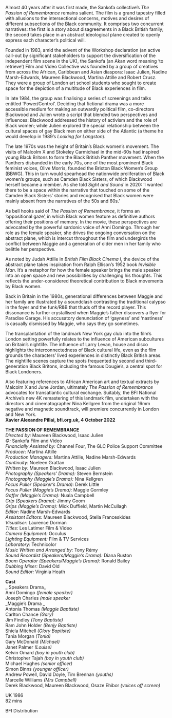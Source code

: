 
Almost 40 years after it was first made, the Sankofa collective’s _The Passion of Remembrance_ remains salient. The film is a grand tapestry filled with allusions to the intersectional concerns, motives and desires of different subsections of the Black community. It comprises two concurrent narratives: the first is a story about disagreements in a Black British family; the second takes place in an abstract ideological plane created to openly express each character’s political will.

Founded in 1983, amid the advent of the Workshop declaration (an active call-out by significant stakeholders to support the diversification of the independent film scene in the UK), the Sankofa (an Akan word meaning ‘to retrieve’) Film and Video Collective was founded by a group of creatives from across the African, Caribbean and Asian diaspora: Isaac Julien, Nadine Marsh-Edwards, Maureen Blackwood, Martina Attille and Robert Crusz. They were a group of London art school students who sought to create space for the depiction of a multitude of Black experiences in film.

In late 1984, the group was finalising a series of screenings and talks entitled ‘Power/Control’. Deciding that fictional drama was a more accessible medium for making an outwardly political film, co-directors Blackwood and Julien wrote a script that blended two perspectives and influences: Blackwood addressed the history of activism and the role of Black women; while Julien explored the special relationship between the cultural spaces of gay Black men on either side of the Atlantic (a theme he would develop in 1989’s _Looking for Langston_).

The late 1970s was the height of Britain’s Black women’s movement. The visits of Malcolm X and Stokeley Carmichael in the mid-60s had inspired young Black Britons to form the Black British Panther movement. When the Panthers disbanded in the early 70s, one of the most prominent Black feminist voices, Olive Morris, founded the Brixton Black Women’s Group (BBWG). This in turn would spearhead the nationwide proliferation of Black women’s groups, such as Camden Black Sisters, of which Blackwood herself became a member. As she told _Sight and Sound_ in 2020: ‘I wanted there to be a space within the narrative that touched on some of the Camden Black Sisters’ stories and recognised that Black women were mainly absent from the narratives of the 50s and 60s.’

As bell hooks said of _The Passion of Remembrance_, it forms an ‘oppositional gaze’, in which Black women feature as definitive authors offering their positions of memory. In the movie, these perspectives are advocated by the powerful sardonic voice of Anni Domingo. Through her role as the female speaker, she drives the ongoing conversation on the abstract plane, which is intercut throughout the film and undergirds the conflict between Maggie and a generation of older men in her family who belittle her perspective.

As noted by Judah Attille in _British Film Black Cinema I_, the device of the abstract plane takes inspiration from Ralph Ellison’s 1952 book _Invisible Man_. It’s a metaphor for how the female speaker brings the male speaker into an open space and new possibilities by challenging his thoughts. This reflects the under-considered theoretical contribution to Black movements by Black women.

Back in Britain in the 1980s, generational differences between Maggie and her family are illustrated by a soundclash contrasting the traditional calypso in the foyer and the funk/R&B that thuds off the record player. This dissonance is further crystallised when Maggie’s father discovers a flyer for Paradise Garage. His accusatory denunciation of ‘gayness’ and ‘nastiness’ is casually dismissed by Maggie, who says they go sometimes.

The transplantation of the landmark New York gay club into the film’s London setting powerfully relates to the influence of American subcultures on Britain’s nightlife. The influence of Larry Levan, house and disco highlights the interconnectedness of Black cultural life, even as the film grounds the characters’ lived experiences in distinctly Black British areas. The nightlife scenes capture the spots frequented by second and third-generation Black Britons, including the famous Dougie’s, a central spot for Black Londoners.

Also featuring references to African American art and textual extracts by Malcolm X and June Jordan, ultimately _The Passion of Remembrance_ advocates for transatlantic cultural exchange. Suitably, the BFI National Archive’s new 4K remastering of this landmark film, undertaken with the directors and cinematographer Nina Kellgren from the original 16mm negative and magnetic soundtrack, will premiere concurrently in London and New York.  
**Xavier Alexandre Pillai, bfi.org.uk, 4 October 2022**  

**THE PASSION OF REMEMBRANCE**  
_Directed by:_ Maureen Blackwood, Isaac Julien  
_©:_ Sankofa Film and Video  
_Financially Assisted by:_ Channel Four, The GLC Police Support Committee    
_Producer:_ Martina Attille  
_Production Managers:_ Martina Attille, Nadine Marsh-Edwards  
_Continuity:_ Noeleen Grattan  
_Written by:_ Maureen Blackwood, Isaac Julien  
_Photography (Speakers’ Drama):_ Steven Bernstein  
_Photography (Maggie’s Drama):_ Nina Kellgren  
_Focus Puller (Speaker’s Drama):_ Derek Little  
_Focus Puller (Maggie’s Drama):_ Maggie Gormley  
_Gaffer (Maggie’s Drama):_ Nuala Campbell  
_Grip (Speakers Drama):_ Jimmy Goom  
_Grips (Maggie’s Drama):_ Mick Duffield, Martin McCullagh  
_Editor:_ Nadine Marsh-Edwards  
_Assistant Editors:_ Maureen Blackwood, Stella Franceskides  
_Visualiser:_ Laurence Dorman  
_Titles:_ Les Latimer Film & Video  
_Camera Equipment:_ Occulus  
_Lighting Equipment:_ Film & TV Services  
_Laboratory:_ Technicolor  
_Music Written and Arranged by:_ Tony Rémy  
_Sound Recordist (Speakers/Maggie’s Drama):_ Diana Ruston    
_Boom Operator (Speakers/Maggie’s Drama):_ Ronald Bailey  
_Dubbing Mixer:_ David Old  
_Sound Editor:_ Virginia Heath  

**Cast**  
_  Speakers Drama_  
Anni Domingo _(female speaker)_  
Joseph Charles _(male speaker_  
_Maggie’s Drama  _  
Antonia Thomas _(Maggie Baptiste)_  
Carlton Chance _(Gary)_  
Jim Findley _(Tony Baptiste)_  
Ram John Holder _(Benjy Baptiste)_  
Shiela Mitchell _(Glory Baptiste)_  
Tania Morgan _(Tonia)_  
Gary McDonald _(Michael)_  
Janet Palmer _(Louise)_  
Kelvin Omard _(boy in youth club)_  
Christopher Tajah _(boy in youth club)_  
Michael Hughes _(senior officer)_  
Simon Binns _(younger officer)_  
Andrew Powell, David Doyle, Tim Brennan _(youths)_  
Marcelle Williams _(Mrs Campbell)_  
Derek Blackwood, Maureen Blackwood, Osaze Ehibor _(voices off screen)_  

UK 1986  
82 mins  

BFI Distribution  
<!--stackedit_data:
eyJoaXN0b3J5IjpbMTIxNDg2ODgyMF19
-->